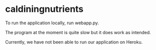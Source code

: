 caldiningnutrients
==================

To run the application locally, run webapp.py.

The program at the moment is quite slow but it does work as intended.

Currently, we have not been able to run our application on Heroku.
